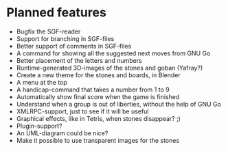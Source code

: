 Planned features
================

* Bugfix the SGF-reader
* Support for branching in SGF-files
* Better support of comments in SGF-files
* A command for showing all the suggested next moves from GNU Go
* Better placement of the letters and numbers
* Runtime-generated 3D-images of the stones and goban (Yafray?)
* Create a new theme for the stones and boards, in Blender
* A menu at the top
* A handicap-command that takes a number from 1 to 9
* Automatically show final score when the game is finished
* Understand when a group is out of liberties, without the help of GNU Go
* XMLRPC-support, just to see if it will be useful
* Graphical effects, like in Tetris, when stones disappear? ;)
* Plugin-support?
* An UML-diagram could be nice?
* Make it possible to use transparent images for the stones
